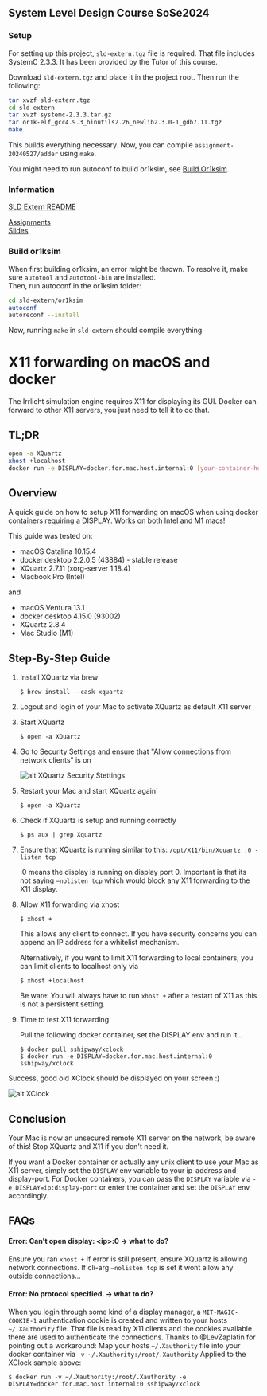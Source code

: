 ## System Level Design Course SoSe2024

### Setup
For setting up this project, `sld-extern.tgz` file is required.
That file includes SystemC 2.3.3.
It has been provided by the Tutor of this course.

Download `sld-extern.tgz` and place it in the project root.
Then run the following:
```bash
tar xvzf sld-extern.tgz
cd sld-extern
tar xvzf systemc-2.3.3.tar.gz
tar or1k-elf_gcc4.9.3_binutils2.26_newlib2.3.0-1_gdb7.11.tgz
make
```

This builds everything necessary.
Now, you can compile `assignment-20240527/adder` using `make`.

You might need to run autoconf to build or1ksim, see [Build Or1ksim](#build-or1ksim).

### Information
[SLD Extern README](./sld-extern/readme.txt)

[Assignments](./assignments)  
[Slides](./slides)


### Build or1ksim

When first building or1ksim, an error might be thrown.
To resolve it, make sure `autotool` and `autotool-bin` are installed.  
Then, run autoconf in the or1ksim folder:
```bash
cd sld-extern/or1ksim
autoconf
autoreconf --install 
```

Now, running `make` in `sld-extern` should compile everything.


# X11 forwarding on macOS and docker

The Irrlicht simulation engine requires X11 for displaying its GUI.
Docker can forward to other X11 servers, you just need to tell it to do that.

## TL;DR

```bash
open -a XQuartz
xhost +localhost
docker run -e DISPLAY=docker.for.mac.host.internal:0 [your-container-here]
```

## Overview

A quick guide on how to setup X11 forwarding on macOS when using docker containers requiring a DISPLAY.
Works on both Intel and M1 macs!

This guide was tested on:
- macOS Catalina 10.15.4
- docker desktop 2.2.0.5 (43884) - stable release
- XQuartz 2.7.11 (xorg-server 1.18.4)
- Macbook Pro (Intel)

and

- macOS Ventura 13.1
- docker desktop 4.15.0 (93002)
- XQuartz 2.8.4
- Mac Studio (M1)

## Step-By-Step Guide


1. Install XQuartz via brew

   `$ brew install --cask xquartz`

2. Logout and login of your Mac to activate XQuartz as default X11 server

3. Start XQuartz

   `$ open -a XQuartz`

4. Go to Security Settings and ensure that "Allow connections from network clients" is on

   ![alt XQuartz Security Stettings](https://gist.github.com/sorny/969fe55d85c9b0035b0109a31cbcb088/raw/d6eb9e8b0c20e51c46c5c9eb733b7f5e1144af4f/xquartz_preferences.png "XQuartz Security Settings")

5. Restart your Mac and start XQuartz again`

   `$ open -a XQuartz`

6. Check if XQuartz is setup and running correctly

   `$ ps aux | grep Xquartz`

7. Ensure that XQuartz is running similar to this: `/opt/X11/bin/Xquartz :0 -listen tcp`

   :0 means the display is running on display port 0.
   Important is that its not saying `–nolisten tcp` which would block any X11 forwarding to the X11 display.

8. Allow X11 forwarding via xhost

   `$ xhost +`

   This allows any client to connect. If you have security concerns you can append an IP address for a whitelist mechanism.

   Alternatively, if you want to limit X11 forwarding to local containers, you can limit clients to localhost only via

   `$ xhost +localhost`

   Be ware: You will always have to run `xhost +` after a restart of X11 as this is not a persistent setting.

9. Time to test X11 forwarding

   Pull the following docker container, set the DISPLAY env and run it...
    ```
    $ docker pull sshipway/xclock
    $ docker run -e DISPLAY=docker.for.mac.host.internal:0 sshipway/xclock
    ```
Success, good old XClock should be displayed on your screen :)

![alt XClock](https://gist.github.com/sorny/969fe55d85c9b0035b0109a31cbcb088/raw/994ce6d6e3e12c531f535563ced45a93bc88e99a/xclock.png "XClock")


## Conclusion
Your Mac is now an unsecured remote X11 server on the network, be aware of this!
Stop XQuartz and X11 if you don't need it.

If you want a Docker container or actually any unix client to use your Mac as X11 server, simply set the `DISPLAY` env variable to your ip-address and display-port.
For Docker containers, you can pass the `DISPLAY` variable via `-e DISPLAY=ip:display-port` or enter the container and set the `DISPLAY` env accordingly.

## FAQs
#### Error: Can't open display: \<ip\>:0 → what to do?
Ensure you ran `xhost +`
If error is still present, ensure XQuartz is allowing network connections. If cli-arg `–nolisten tcp` is set it wont allow any outside connections...

#### Error: No protocol specified. → what to do?
When you login through some kind of a display manager, a `MIT-MAGIC-COOKIE-1` authentication cookie is created and written to your hosts `~/.Xauthority` file. That file is read by X11 clients and the cookies available there are used to authenticate the connections.
Thanks to @LevZaplatin for pointing out a workaround:
Map your hosts `~/.Xauthority` file into your docker container via `-v ~/.Xauthority:/root/.Xauthority`
Applied to the XClock sample above:
```
$ docker run -v ~/.Xauthority:/root/.Xauthority -e DISPLAY=docker.for.mac.host.internal:0 sshipway/xclock 
```